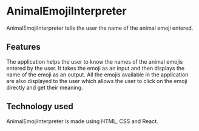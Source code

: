 # AnimalEmojiInterpreter
AnimalEmojiInterpreter tells the user the name of the animal emoji entered.

## Features
The application helps the user to know the names of the animal emojis entered by the user. It takes the emoji as an input and then displays the name of the emoji as an output. All the emojis available in the application are also displayed to the user which allows the user to click on the emoji directly and get their meaning.

## Technology used

AnimalEmojiInterpreter is made using HTML, CSS and React. 


